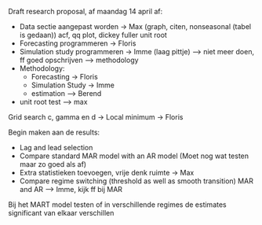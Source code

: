 Draft research proposal, af maandag 14 april af:
- Data sectie aangepast worden -> Max (graph, citen, nonseasonal (tabel is gedaan)) acf, qq plot, dickey fuller unit root
- Forecasting programmeren -> Floris
- Simulation study programmeren -> Imme (laag pittje) --> niet meer doen, ff goed opschrijven --> methodology
- Methodology:
    - Forecasting -> Floris
    - Simulation Study -> Imme
    - estimation --> Berend
 - unit root test --> max

Grid search c, gamma en d ->
Local minimum -> Floris 

Begin maken aan de results:
- Lag and lead selection
- Compare standard MAR model with an AR model (Moet nog wat testen maar zo goed als af)
- Extra statistieken toevoegen, vrije denk ruimte -> Max
- Compare regime switching (threshold as well as smooth transition) MAR and AR --> Imme, kijk ff bij MAR

Bij het MART model testen of in verschillende regimes de estimates significant van elkaar verschillen
